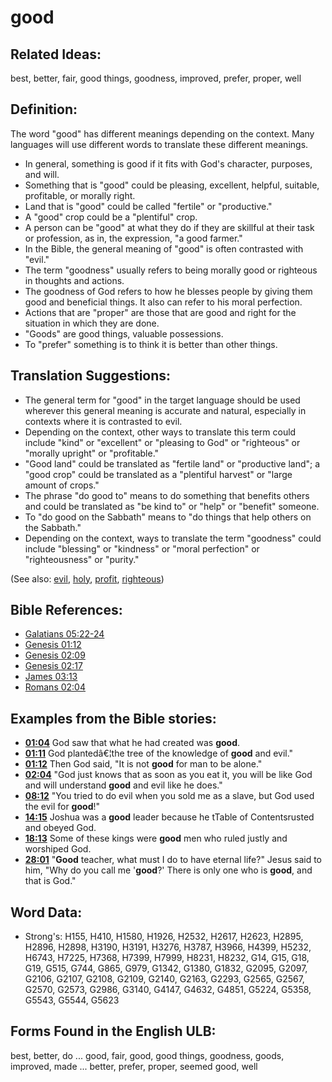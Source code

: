 # good

## Related Ideas:

best, better, fair, good things, goodness, improved, prefer, proper, well

## Definition:

The word "good" has different meanings depending on the context. Many languages will use different words to translate these different meanings.

* In general, something is good if it fits with God's character, purposes, and will.
* Something that is "good" could be pleasing, excellent, helpful, suitable, profitable, or morally right.
* Land that is "good" could be called "fertile" or "productive."
* A "good" crop could be a "plentiful" crop.
* A person can be "good" at what they do if they are skillful at their task or profession, as in, the expression, "a good farmer."
* In the Bible, the general meaning of "good" is often contrasted with "evil."
* The term "goodness" usually refers to being morally good or righteous in thoughts and actions.
* The goodness of God refers to how he blesses people by giving them good and beneficial things. It also can refer to his moral perfection.
* Actions that are "proper" are those that are good and right for the situation in which they are done.
* "Goods" are good things, valuable possessions.
* To "prefer" something is to think it is better than other things.

## Translation Suggestions:

* The general term for "good" in the target language should be used wherever this general meaning is accurate and natural, especially in contexts where it is contrasted to evil.
* Depending on the context, other ways to translate this term could include "kind" or "excellent" or "pleasing to God" or "righteous" or "morally upright" or "profitable."
* "Good land" could be translated as "fertile land" or "productive land"; a "good crop" could be translated as a "plentiful harvest" or "large amount of crops."
* The phrase "do good to" means to do something that benefits others and could be translated as "be kind to" or "help" or "benefit" someone.
* To "do good on the Sabbath" means to "do things that help others on the Sabbath."
* Depending on the context, ways to translate the term "goodness" could include "blessing" or "kindness" or "moral perfection" or "righteousness" or "purity."

(See also: [evil](../kt/evil.md), [holy](../kt/holy.md), [profit](../other/profit.md), [righteous](../kt/righteous.md))

## Bible References:

* [Galatians 05:22-24](rc://en/tn/help/gal/05/22)
* [Genesis 01:12](rc://en/tn/help/gen/01/12)
* [Genesis 02:09](rc://en/tn/help/gen/02/09)
* [Genesis 02:17](rc://en/tn/help/gen/02/17)
* [James 03:13](rc://en/tn/help/jas/03/13)
* [Romans 02:04](rc://en/tn/help/rom/02/04)

## Examples from the Bible stories:

* __[01:04](rc://en/tn/help/obs/01/04)__ God saw that what he had created was __good__.
* __[01:11](rc://en/tn/help/obs/01/11)__ God plantedâ€¦the tree of the knowledge of __good__ and evil."
* __[01:12](rc://en/tn/help/obs/01/12)__ Then God said, "It is not __good__ for man to be alone."
* __[02:04](rc://en/tn/help/obs/02/04)__ "God just knows that as soon as you eat it, you will be like God and will understand __good__ and evil like he does."
* __[08:12](rc://en/tn/help/obs/08/12)__ "You tried to do evil when you sold me as a slave, but God used the evil for __good__!"
* __[14:15](rc://en/tn/help/obs/14/15)__ Joshua was a __good__ leader because he tTable of Contentsrusted and obeyed God.
* __[18:13](rc://en/tn/help/obs/18/13)__ Some of these kings were __good__ men who ruled justly and worshiped God.
* __[28:01](rc://en/tn/help/obs/28/01)__ "__Good__ teacher, what must I do to have eternal life?" Jesus said to him, "Why do you call me '__good__?' There is only one who is __good__, and that is God."

## Word Data:

* Strong's: H155, H410, H1580, H1926, H2532, H2617, H2623, H2895, H2896, H2898, H3190, H3191, H3276, H3787, H3966, H4399, H5232, H6743, H7225, H7368, H7399, H7999, H8231, H8232, G14, G15, G18, G19, G515, G744, G865, G979, G1342, G1380, G1832, G2095, G2097, G2106, G2107, G2108, G2109, G2140, G2163, G2293, G2565, G2567, G2570, G2573, G2986, G3140, G4147, G4632, G4851, G5224, G5358, G5543, G5544, G5623

## Forms Found in the English ULB:

best, better, do ... good, fair, good, good things, goodness, goods, improved, made ... better, prefer, proper, seemed good, well

